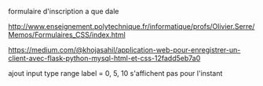 formulaire d'inscription a que dale 

http://www.enseignement.polytechnique.fr/informatique/profs/Olivier.Serre/Memos/Formulaires_CSS/index.html

https://medium.com/@khojasahil/application-web-pour-enregistrer-un-client-avec-flask-python-mysql-html-et-css-12fadd5eb7a0

ajout input type range label = 0, 5, 10 s'affichent pas pour l'instant
